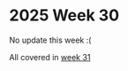 # 2025 Week 30

No update this week :(

All covered in [week 31](https://nerc-ceh.github.io/fdri_words/weeknotes/2025/31.html)
